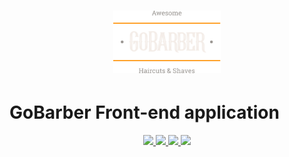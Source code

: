 <h1 align="center">
  <img src="./.github/logo.svg" height="100px" >
</h1>

# GoBarber Front-end application

<div align="center">
  <a href="https://github.com/marcel-pinto">
    <img src="https://img.shields.io/badge/author-marcel--pinto-%23ff9000">
  </a>

  <a href="https://github.com/marcel-pinto/frontend-gobarber">
    <img src="https://img.shields.io/github/languages/top/marcel-pinto/frontend-gobarber?color=%23ff9000">
  </a>

  <a href="https://github.com/marcel-pinto/frontend-gobarber/stargazers">
    <img src="https://img.shields.io/github/stars/marcel-pinto/frontend-gobarber?color=%23ff9000">
  </a>

  <a href="https://github.com/marcel-pinto/frontend-gobarber">
    <img src="https://img.shields.io/github/license/marcel-pinto/frontend-gobarber?color=%23ff9000">
  </a>
</div>
